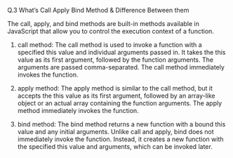 Q.3 What’s Call Apply Bind Method & Difference Between them

The call, apply, and bind methods are built-in methods available in JavaScript that allow you to control the execution context of a function.

1) call method: The call method is used to invoke a function with a specified this value and individual arguments passed in. It takes the this value as its first argument, followed by the function arguments. The arguments are passed comma-separated. The call method immediately invokes the function.

2) apply method: The apply method is similar to the call method, but it accepts the this value as its first argument, followed by an array-like object or an actual array containing the function arguments. The apply method immediately invokes the function.

3) bind method: The bind method returns a new function with a bound this value and any initial arguments. Unlike call and apply, bind does not immediately invoke the function. Instead, it creates a new function with the specified this value and arguments, which can be invoked later.
